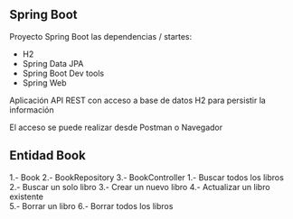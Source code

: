 ## Spring Boot

Proyecto Spring Boot las dependencias / startes:
* H2
* Spring Data JPA
* Spring Boot Dev tools
* Spring Web

Aplicación API REST con acceso a base de datos H2 para persistir la información

El acceso se puede realizar desde Postman o Navegador


## Entidad Book

1.- Book
2.- BookRepository
3.- BookController
    1.- Buscar todos los libros
    2.- Buscar un solo libro
    3.- Crear un nuevo libro
    4.- Actualizar un libro existente   
    5.- Borrar un libro
    6.- Borrar todos los libros